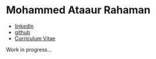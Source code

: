 # Mohammed Ataaur Rahaman

- [linkedIn](https://www.linkedin.com/in/ataago)
- [github](https://www.github.com/ataago)
- [Curriculum Vitae](cv.pdf)

Work in progress...
